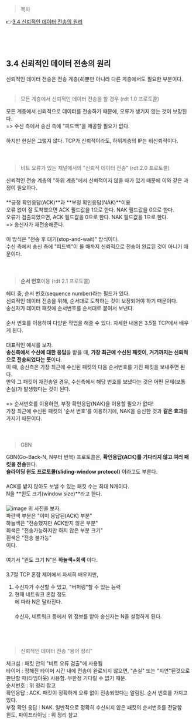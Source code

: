   > 목차

👉[3.4 신뢰적인 데이터 전송의 원리](#34-신뢰적인-데이터-전송의-원리)　   

  　   　   
　   
## 3.4 신뢰적인 데이터 전송의 원리

신뢰적인 데이터 전송은 전송 계층(4)뿐만 아니라 다른 계층에서도 필요한 부분이다.　   
　   
> 모든 계층에서 신뢰적인 데이터 전송을 할 경우  (rdt 1.0 프로토콜)　   

모든 계층에서 신뢰적으로 데이터를 전송하기 때문에, 오류가 생기지 않는 것이 보장된다. 　   
=> 수신 측에서 송신 측에 "피드백"을 제공할 필요가 없다.　   
　   
하지만 현실은 그렇지 않다. TCP가 신뢰적이라도, 하위계층의 IP는 비신뢰적이다.　   
　   
　   
> 비트 오류가 있는 채널에서의 "신뢰적 데이터 전송" (rdt 2.0 프로토콜)

신뢰적인 전송 계층의 "하위 계층"에서 신뢰적이지 않을 때가 있기 때문에 이와 같은 과정이 필요하다.　   
　   
**긍정 확인응답(ACK)**과 **부정 확인응답(NAK)**이용　   
오류 없이 잘 도착했으면 ACK 필드값을 1으로 한다. NAK 필드값을 0으로 한다.　   
오류가 검출되었으면, ACK 필드값을 0으로 한다. NAK 필드값을 1으로 한다.　   
=> 송신자가 재전송해준다.　   
　   
이 방식은 "전송 후 대기(stop-and-wait)" 방식이다.　   
수신 측에서 송신 측에 "피드백"이 올 때까지 신뢰적으로 전송이 완료된 것이 아니기 때문이다.　   
　   
　   
> **순서 번호**이용 (rdt 2.1 프로토콜)

헤더 중, 순서 번호(sequence number)라는 필드가 있다.　   
신뢰적인 데이터 전송을 위해, 순서대로 도착하는 것이 보장되어야 하기 때문이다.　   
송신자가 데이터 패킷에 순서번호를 순서대로 붙여서 보낸다.　   
　   
순서 번호를 이용하여 다양한 작업을 해줄 수 있다. 자세한 내용은 3.5절 TCP에서 배우게 된다.　   
　   
대표적인 예시를 보자.　   
**송신측에서 수신에 대한 응답**을 받을 때, **가장 최근에 수신된 패킷이, 거기까지는 신뢰적으로 전송되었다는 뜻**이다.　   
이 때, 송신측은 가장 최근에 수신된 패킷의 다음 순서번호를 가진 패킷을 보내주면 된다. 　   
만약 그 패킷이 재전송일 경우, 수신측에서 해당 번호를 보냈다는 것은 어떤 문제(보통 손실)가 발생했다는 것이 된다.　   
　   
=> 순서번호를 이용하면, 부정 확인응답(NAK)을 이용할 필요가 없다! 　   
가장 최근에 수신된 패킷의 '순서 번호'를 이용하기에, NAK을 송신한 것과 **같은 효과**를 가지기 때문이다.　   
　   
　   
> GBN

GBN(Go-Back-N, N부터 반복) 프로토콜은, **확인응답(ACK)를 기다리지 않고 여러 패킷을 전송**한다.　   
**슬라이딩 윈도 프로토콜(sliding-window protocol)** 이라고도 부른다.　   
　   
ACK를 받지 않아도 보낼 수 있는 패킷 수는 최대 N개이다.　   
N을 **윈도 크기(window size)**라고 한다.　   
　   
![image](https://github.com/inpink/CS_Networking_Study/assets/108166692/e13282ce-5a16-4fa8-a0f2-fa723774c6d9)
위 사진을 보자. 　   
파란색 부분은 "이미 응답된(ACK) 부분"　   
하늘색은 "전송했지만 ACK받지 않은 부분"　   
회색은 "전송가능하지만 하지 않은 부분 크기"　   
흰색은 "전송 불가능"　   
이다.　   
　   
여기서 "윈도 크기 N"은 **하늘색+회색** 이다.　   
　   
3.7절 TCP 혼잡 제어에서 자세히 배우지만,　   
1) 수신자가 수신할 수 있고, "버퍼링"할 수 있는 능력　   
2) 현재 네트워크 혼잡 정도　   
에 따라 N은 달라진다.　   
　   
수신자, 네트워크 등에서 위 정보를 받아 송신자는 N을 설정하게 된다.　   
　   
　   
　   
> 신뢰적인 데이터 전송 "용어 정리"

체크섬 : 패킷 안의 "비트 오류 검출"에 사용됨　   
타이머 : 정해진 타이머 시간 내에 전송이 완료되지 않으면, "손실" 또는 "지연"된것으로 판단할 때(타임아웃) 사용함. 무한정 기다릴 수 없기 때문.　   
순서번호 : 위 정리 참고　   
확인응답 : ACK. 패킷이 정확하게 오류 없이 전송되었다는 알림임. 순서 번호를 가지고 있다.　   
부정 확인 응답 : NAK. 일반적으로 정확히 수신되지 않은 패킷의 순서번호를 전달함　   
윈도, 파이프라이닝 : 위 정리 참고　   
